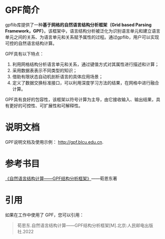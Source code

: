# GPF简介

gpflib库提供了一种**基于网格的自然语言结构分析框架（Grid based Parsing Framework，GPF）**。该框架中，语言结构分析被泛化为识别语言单元和建立语言单元之间的关系、为语言单元和关系赋予属性的过程。通过gpflib，用户可以实现可控的自然语言结构计算。

GPF具有以下特点：

1. 利用网格结构分析语言单元和关系，通过键值方式对其属性进行描述和计算；
2. 采用数据表表示不同类型的知识；
3. 借助有限状态自动机剖析语言的具体应用场景；
4. 定义了数据交换标准接口，可以利用深度学习方法的结果，在网格中进行融合计算。

GPF具有良好的包容性，该框架以符号计算为主导，由它接收输入、输出结果，具有更好的可控性、可扩展性和可解释性。


# 说明文档

GPF说明文档及使用示例： http://gpf.blcu.edu.cn.

# 参考书目

[《自然语言结构计算——GPF结构分析框架》](https://item.jd.com/13574545.html)——荀恩东著

# 引用

如果在工作中使用了 GPF，您可以引用：

> 荀恩东.自然语言结构计算——GPF结构分析框架[M].北京:人民邮电出版社.2022
